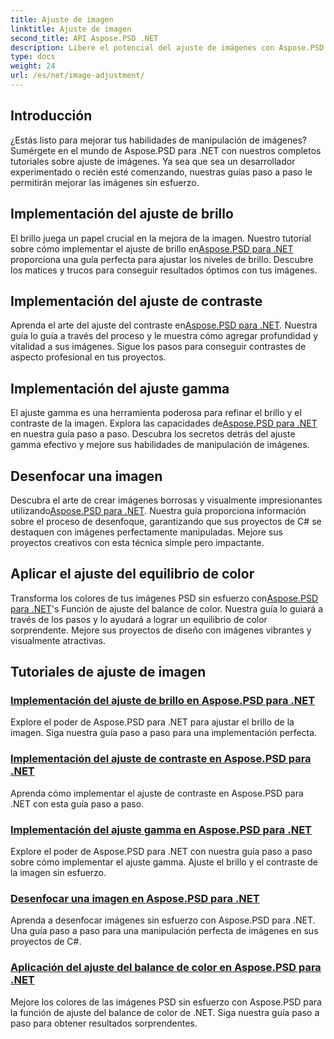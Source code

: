 ```yaml
---
title: Ajuste de imagen
linktitle: Ajuste de imagen
second_title: API Aspose.PSD .NET
description: Libere el potencial del ajuste de imágenes con Aspose.PSD para .NET. Explore tutoriales sobre brillo, contraste y equilibrio de color para dominar la manipulación de imágenes.
type: docs
weight: 24
url: /es/net/image-adjustment/
---
```

## Introducción

¿Estás listo para mejorar tus habilidades de manipulación de imágenes? Sumérgete en el mundo de Aspose.PSD para .NET con nuestros completos tutoriales sobre ajuste de imágenes. Ya sea que sea un desarrollador experimentado o recién esté comenzando, nuestras guías paso a paso le permitirán mejorar las imágenes sin esfuerzo.

## Implementación del ajuste de brillo

 El brillo juega un papel crucial en la mejora de la imagen. Nuestro tutorial sobre cómo implementar el ajuste de brillo en[Aspose.PSD para .NET](./brightness-adjustment/) proporciona una guía perfecta para ajustar los niveles de brillo. Descubre los matices y trucos para conseguir resultados óptimos con tus imágenes.

## Implementación del ajuste de contraste

 Aprenda el arte del ajuste del contraste en[Aspose.PSD para .NET](./contrast-adjustment/). Nuestra guía lo guía a través del proceso y le muestra cómo agregar profundidad y vitalidad a sus imágenes. Sigue los pasos para conseguir contrastes de aspecto profesional en tus proyectos.

## Implementación del ajuste gamma

El ajuste gamma es una herramienta poderosa para refinar el brillo y el contraste de la imagen. Explora las capacidades de[Aspose.PSD para .NET](./gamma-adjustment/) en nuestra guía paso a paso. Descubra los secretos detrás del ajuste gamma efectivo y mejore sus habilidades de manipulación de imágenes.

## Desenfocar una imagen

 Descubra el arte de crear imágenes borrosas y visualmente impresionantes utilizando[Aspose.PSD para .NET](./blur-image/). Nuestra guía proporciona información sobre el proceso de desenfoque, garantizando que sus proyectos de C# se destaquen con imágenes perfectamente manipuladas. Mejore sus proyectos creativos con esta técnica simple pero impactante.

## Aplicar el ajuste del equilibrio de color

 Transforma los colores de tus imágenes PSD sin esfuerzo con[Aspose.PSD para .NET](./color-balance-adjustment/)'s Función de ajuste del balance de color. Nuestra guía lo guiará a través de los pasos y lo ayudará a lograr un equilibrio de color sorprendente. Mejore sus proyectos de diseño con imágenes vibrantes y visualmente atractivas.

## Tutoriales de ajuste de imagen
### [Implementación del ajuste de brillo en Aspose.PSD para .NET](./brightness-adjustment/)
Explore el poder de Aspose.PSD para .NET para ajustar el brillo de la imagen. Siga nuestra guía paso a paso para una implementación perfecta.
### [Implementación del ajuste de contraste en Aspose.PSD para .NET](./contrast-adjustment/)
Aprenda cómo implementar el ajuste de contraste en Aspose.PSD para .NET con esta guía paso a paso.
### [Implementación del ajuste gamma en Aspose.PSD para .NET](./gamma-adjustment/)
Explore el poder de Aspose.PSD para .NET con nuestra guía paso a paso sobre cómo implementar el ajuste gamma. Ajuste el brillo y el contraste de la imagen sin esfuerzo.
### [Desenfocar una imagen en Aspose.PSD para .NET](./blur-image/)
Aprenda a desenfocar imágenes sin esfuerzo con Aspose.PSD para .NET. Una guía paso a paso para una manipulación perfecta de imágenes en sus proyectos de C#.
### [Aplicación del ajuste del balance de color en Aspose.PSD para .NET](./color-balance-adjustment/)
Mejore los colores de las imágenes PSD sin esfuerzo con Aspose.PSD para la función de ajuste del balance de color de .NET. Siga nuestra guía paso a paso para obtener resultados sorprendentes.